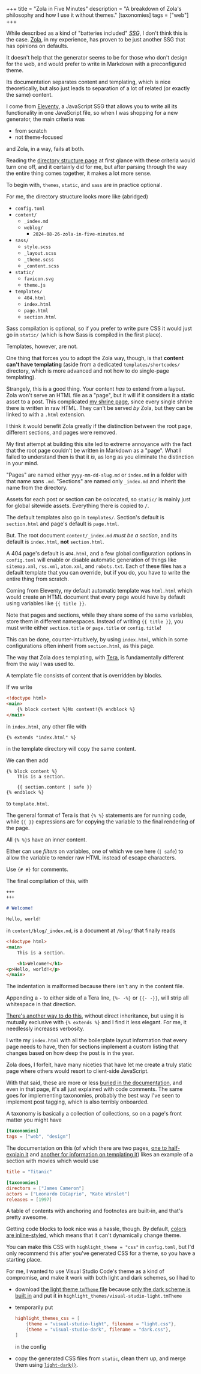 +++
title = "Zola in Five Minutes"
description = "A breakdown of Zola's philosophy and how I use it without themes."
[taxonomies]
tags = ["web"]
+++

While described as a kind of "batteries included" <dfn><abbr title="Static site generator">SSG</abbr></dfn>, I don't think this is the case. [Zola](https://getzola.org), in my experience, has proven to be just another SSG that has opinions on defaults.

<!-- more -->

It doesn't help that the generator seems to be for those who don't design for the web, and would prefer to write in Markdown with a preconfigured theme.

Its documentation separates content and templating, which is nice theoretically, but also just leads to separation of a lot of related (or exactly the same) content.

I come from [Eleventy](https://11ty.dev), a JavaScript SSG that allows you to write all its functionality in one JavaScript file, so when I was shopping for a new generator, the main criteria was

- from scratch
- not theme-focused

and Zola, in a way, fails at both.

Reading the [directory structure page](https://getzola.org/documentation/getting-started/directory-structure) at first glance with these criteria would turn one off, and it certainly did for me, but after parsing through the way the entire thing comes together, it makes a lot more sense.

To begin with, `themes`, `static`, and `sass` are in practice optional.

For me, the directory structure looks more like (abridged)

- `config.toml`
- `content/`
	- `_index.md`
	- `weblog/`
		- `2024-08-26-zola-in-five-minutes.md`
- `sass/`
	- `style.scss`
	- `_layout.scss`
	- `_theme.scss`
	- `_content.scss`
- `static/`
	- `favicon.svg`
	- `theme.js`
- `templates/`
	- `404.html`
	- `index.html`
	- `page.html`
	- `section.html`

Sass compilation is optional, so if you prefer to write pure CSS it would just go in `static/` (which is how Sass is compiled in the first place).

Templates, however, are not.

One thing that forces you to adopt the Zola way, though, is that **content can't have templating** (aside from a dedicated `templates/shortcodes/` directory, which is more advanced and not how to do single-page templating).

Strangely, this is a good thing. Your content *has* to extend from a layout. Zola won't serve an HTML file as a "page", but it will if it considers it a static asset to a post. This complicated [my shrine page](@/shrine/_index.md), since every single shrine there is written in raw HTML. They can't be served *by* Zola, but they can be linked to with a `.html` extension.

I think it would benefit Zola greatly if the distinction between the root page, different sections, and pages were removed.

My first attempt at building this site led to extreme annoyance with the fact that the root page couldn't be written in Markdown as a "page". What I failed to understand then is that it *is*, as long as you eliminate the distinction in your mind.

"Pages" are named either `yyyy-mm-dd-slug.md` or `index.md` in a folder with that name sans `.md`. "Sections" are named only `_index.md` and inherit the name from the directory.

Assets for each post or section can be colocated, so `static/` is mainly just for global sitewide assets. Everything there is copied to `/`.

The default templates also go in `templates/`. Section's default is `section.html` and page's default is `page.html`.

But. The root document `content/_index.md` *must be a section*, and its default is `index.html`, **not** `section.html`.

A 404 page's default is `404.html`, and a few global configuration options in `config.toml` will enable or disable automatic generation of things like `sitemap.xml`, `rss.xml`, `atom.xml`, and `robots.txt`. Each of these files has a default template that you can override, but if you do, you have to write the entire thing from scratch.

Coming from Eleventy, my default automatic template was `html.html` which would create an HTML document that every page would have by default using variables like `{{ title }}`.

<aside>

Note that pages and sections, while they share some of the same variables, store them in different namespaces. Instead of writing `{{ title }}`, you must write either `section.title` or `page.title` or `config.title`!

</aside>

This can be done, counter-intuitively, by using `index.html`, which in some configurations often inherit from `section.html`, as this page.

The way that Zola does templating, with [Tera](https://keats.github.io/tera/docs), is fundamentally different from the way I was used to.

A template file consists of content that is overridden by blocks.

If we write

```html
<!doctype html>
<main>
	{% block content %}No content!{% endblock %}
</main>
```

in `index.html`, any other file with

```html,linenos
{% extends "index.html" %}
```

in the template directory will copy the same content.

We can then add

```html,linenos,linenostart=3
{% block content %}
	This is a section.

	{{ section.content | safe }}
{% endblock %}
```

to `template.html`.

<aside>

The general format of Tera is that `{% %}` statements are for running code, while `{{ }}` expressions are for copying the variable to the final rendering of the page.

All `{% %}`s have an inner content.

Either can use <dfn>filters</dfn> on variables, one of which we see here (`| safe`) to allow the variable to render raw HTML instead of escape characters.

Use `{# #}` for comments.

</aside>

The final compilation of this, with

```md
+++
+++

# Welcome!

Hello, world!
```

in `content/blog/_index.md`, is a document at `/blog/` that finally reads

```html
<!doctype html>
<main>
	This is a section.

	<h1>Welcome!</h1>
<p>Hello, world!</p>
</main>
```

<aside>

The indentation is malformed because there isn't any in the content file.

Appending a `-` to either side of a Tera line, `{%- -%}` or `{{- -}}`, will strip all whitespace in that direction.

</aside>

[There's another way to do this](https://keats.github.io/tera/docs#include), without direct inheritance, but using it is mutually exclusive with `{% extends %}` and I find it less elegant. For me, it needlessly increases verbosity.

I write my `index.html` with all the boilerplate layout information that every page needs to have, then for sections implement a custom listing that changes based on how deep the post is in the year.

Zola does, I forfeit, have many niceties that have let me create a truly static page where others would resort to client-side JavaScript.

With that said, these are more or less [buried in the documentation](https://getzola.org/documentation/templates/pages-sections), and even in that page, it's all just explained with code comments. The same goes for implementing taxonomies, probably the best way I've seen to implement post tagging, which is also terribly onboarded.

A taxonomy is basically a collection of collections, so on a page's front matter you might have

```toml
[taxonomies]
tags = ["web", "design"]
```

The documentation on this (of which there are two pages, [one to half-explain it](https://getzola.org/documentation/content/taxonomies) and [another for information on templating it](https://getzola.org/documentation/templates/taxonomies)) likes an example of a section with movies which would use

```toml
title = "Titanic"

[taxonomies]
directors = ["James Cameron"]
actors = ["Leonardo DiCaprio", "Kate Winslet"]
releases = [1997]
```

A table of contents with anchoring and footnotes are built-in, and that's pretty awesome.

Getting code blocks to look nice was a hassle, though. By default, [colors are inline-styled](https://getzola.org/documentation/content/syntax-highlighting#inline-vs-classed-highlighting), which means that it can't dynamically change theme.

You can make this CSS with `highlight_theme = "css"` in `config.toml`, but I'd only recommend this after you've generated CSS for a theme, so you have a starting place.

For me, I wanted to use Visual Studio Code's theme as a kind of compromise, and make it work with both light and dark schemes, so I had to

-
	download [the light theme `tmTheme` file](visual-studio-light.tmTheme) because [only the dark scheme is built in](https://getzola.org/documentation/getting-started/configuration#syntax-highlighting) and put it in `highlight_themes/visual-studio-light.tmTheme`

-
	temporarily put

	```toml
	highlight_themes_css = [
		{theme = "visual-studio-light", filename = "light.css"},
		{theme = "visual-studio-dark", filename = "dark.css"},
	]
	```

	in the config

-
	copy the generated CSS files from `static`, clean them up, and merge them using [`light-dark()`](https://developer.mozilla.org/en-US/docs/Web/CSS/color_value/light-dark).


[^1]: We'll just say that I moved away from Eleventy because JavaScript package management is [crapdosis](https://youtube.com/watch?v=QBK3QpQVnaw&t=557).

<style>
main > article > header > small::after {
	content: ", fuck you.";
}
</style>
